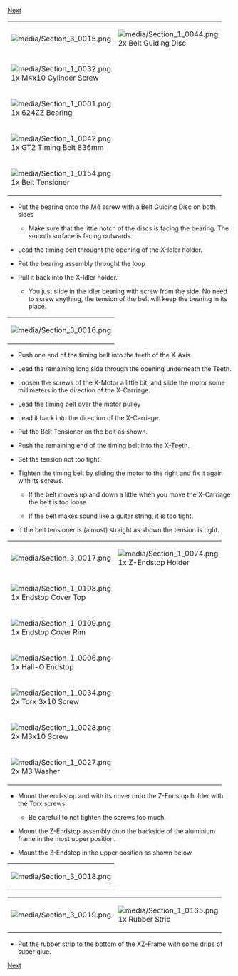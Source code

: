 [Next](https://github.com/open3dengineering/i3_Berlin/wiki/Section-3.4-Assembling-the-Extruder)

<table>
<colgroup>
<col width="50%" />
<col width="50%" />
</colgroup>
<tbody>
<tr class="odd">
<td align="left"><p><img src="media/Section_3_0015.png" alt="media/Section_3_0015.png" /></p></td>
<td align="left"><p><img src="media/Section_1_0044.png" alt="media/Section_1_0044.png" /><br />
 2x Belt Guiding Disc</p></td>
</tr>
<tr class="even">
<td align="left"><p><img src="media/Section_1_0032.png" alt="media/Section_1_0032.png" /><br />
 1x M4x10 Cylinder Screw</p></td>
</tr>
<tr class="odd">
<td align="left"><p><img src="media/Section_1_0001.png" alt="media/Section_1_0001.png" /><br />
 1x 624ZZ Bearing</p></td>
</tr>
<tr class="even">
<td align="left"><p><img src="media/Section_1_0042.png" alt="media/Section_1_0042.png" /><br />
 1x GT2 Timing Belt 836mm</p></td>
</tr>
<tr class="odd">
<td align="left"><p><img src="media/Section_1_0154.png" alt="media/Section_1_0154.png" /><br />
 1x Belt Tensioner</p></td>
</tr>
</tbody>
</table>

-   Put the bearing onto the M4 screw with a Belt Guiding Disc on both
    sides

    -   Make sure that the little notch of the discs is facing
        the bearing. The smooth surface is facing outwards.

-   Lead the timing belt throught the opening of the X-Idler holder.

-   Put the bearing assembly throught the loop

-   Pull it back into the X-Idler holder.

    -   You just slide in the idler bearing with screw from the side. No
        need to screw anything, the tension of the belt will keep the
        bearing in its place.

<table>
<colgroup>
<col width="100%" />
</colgroup>
<tbody>
<tr class="odd">
<td align="left"><p><img src="media/Section_3_0016.png" alt="media/Section_3_0016.png" /></p></td>
</tr>
</tbody>
</table>

-   Push one end of the timing belt into the teeth of the X-Axis

-   Lead the remaining long side through the opening underneath
    the Teeth.

-   Loosen the screws of the X-Motor a little bit, and slide the motor
    some millimeters in the direction of the X-Carriage.

-   Lead the timing belt over the motor pulley

-   Lead it back into the direction of the X-Carriage.

-   Put the Belt Tensioner on the belt as shown.

-   Push the remaining end of the timing belt into the X-Teeth.

-   Set the tension not too tight.

-   Tighten the timing belt by sliding the motor to the right and fix it
    again with its screws.

    -   If the belt moves up and down a little when you move the
        X-Carriage the belt is too loose

    -   If the belt makes sound like a guitar string, it is too tight.

-   If the belt tensioner is (almost) straight as shown the tension
    is right.

<table>
<colgroup>
<col width="50%" />
<col width="50%" />
</colgroup>
<tbody>
<tr class="odd">
<td align="left"><p><img src="media/Section_3_0017.png" alt="media/Section_3_0017.png" /></p></td>
<td align="left"><p><img src="media/Section_1_0074.png" alt="media/Section_1_0074.png" /><br />
 1x Z-Endstop Holder</p></td>
</tr>
<tr class="even">
<td align="left"><p><img src="media/Section_1_0108.png" alt="media/Section_1_0108.png" /><br />
 1x Endstop Cover Top</p></td>
</tr>
<tr class="odd">
<td align="left"><p><img src="media/Section_1_0109.png" alt="media/Section_1_0109.png" /><br />
 1x Endstop Cover Rim</p></td>
</tr>
<tr class="even">
<td align="left"><p><img src="media/Section_1_0006.png" alt="media/Section_1_0006.png" /><br />
 1x Hall-O Endstop</p></td>
</tr>
<tr class="odd">
<td align="left"><p><img src="media/Section_1_0034.png" alt="media/Section_1_0034.png" /><br />
 2x Torx 3x10 Screw</p></td>
</tr>
<tr class="even">
<td align="left"><p><img src="media/Section_1_0028.png" alt="media/Section_1_0028.png" /><br />
 2x M3x10 Screw</p></td>
</tr>
<tr class="odd">
<td align="left"><p><img src="media/Section_1_0027.png" alt="media/Section_1_0027.png" /><br />
 2x M3 Washer</p></td>
</tr>
</tbody>
</table>

-   Mount the end-stop and with its cover onto the Z-Endstop holder with
    the Torx screws.

    -   Be carefull to not tighten the screws too much.

-   Mount the Z-Endstop assembly onto the backside of the aluminium
    frame in the most upper position.

-   Mount the Z-Endstop in the upper position as shown below.

<table>
<colgroup>
<col width="100%" />
</colgroup>
<tbody>
<tr class="odd">
<td align="left"><p><img src="media/Section_3_0018.png" alt="media/Section_3_0018.png" /></p></td>
</tr>
</tbody>
</table>

<table>
<colgroup>
<col width="50%" />
<col width="50%" />
</colgroup>
<tbody>
<tr class="odd">
<td align="left"><p><img src="media/Section_3_0019.png" alt="media/Section_3_0019.png" /></p></td>
<td align="left"><p><img src="media/Section_1_0165.png" alt="media/Section_1_0165.png" /><br />
 1x Rubber Strip</p></td>
</tr>
</tbody>
</table>

-   Put the rubber strip to the bottom of the XZ-Frame with some drips
    of super glue.

[Next](https://github.com/open3dengineering/i3_Berlin/wiki/Section-3.4-Assembling-the-Extruder)
